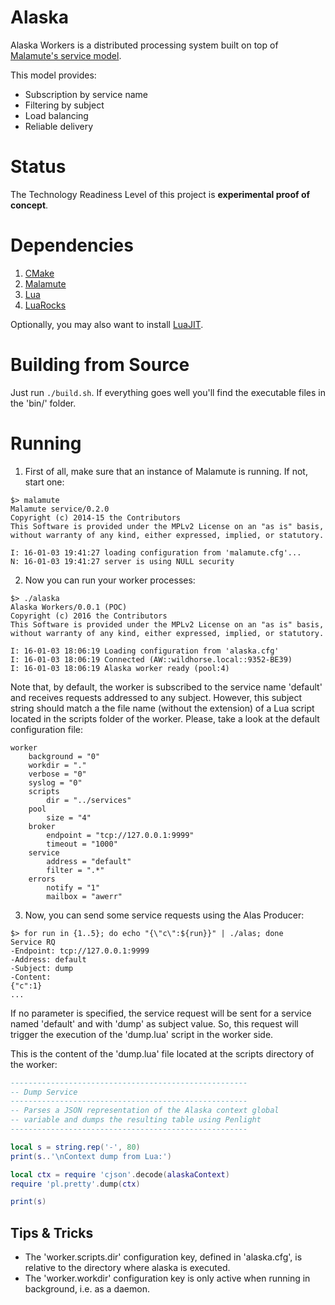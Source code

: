 # Alaska

Alaska Workers is a distributed processing system built on top of [Malamute's service model](https://github.com/zeromq/malamute/blob/master/MALAMUTE.md). 

This model provides:

* Subscription by service name
* Filtering by subject
* Load balancing
* Reliable delivery

# Status

The Technology Readiness Level of this project is __experimental proof of concept__.

# Dependencies

1. [CMake](https://cmake.org)
2. [Malamute](https://github.com/zeromq/malamute)
3. [Lua](http://www.lua.org/)
4. [LuaRocks](https://luarocks.org/)

Optionally, you may also want to install [LuaJIT](http://luajit.org/).

# Building from Source

Just run `./build.sh`.
If everything goes well you'll find the executable files in the 'bin/' folder.

# Running

1) First of all, make sure that an instance of Malamute is running. If not, start one:

```
$> malamute
Malamute service/0.2.0
Copyright (c) 2014-15 the Contributors
This Software is provided under the MPLv2 License on an "as is" basis,
without warranty of any kind, either expressed, implied, or statutory.

I: 16-01-03 19:41:27 loading configuration from 'malamute.cfg'...
N: 16-01-03 19:41:27 server is using NULL security
```

2) Now you can run your worker processes:

```
$> ./alaska
Alaska Workers/0.0.1 (POC)
Copyright (c) 2016 the Contributors
This Software is provided under the MPLv2 License on an "as is" basis,
without warranty of any kind, either expressed, implied, or statutory.

I: 16-01-03 18:06:19 Loading configuration from 'alaska.cfg'
I: 16-01-03 18:06:19 Connected (AW::wildhorse.local::9352-BE39)
I: 16-01-03 18:06:19 Alaska worker ready (pool:4)
```

Note that, by default, the worker is subscribed to the service name 'default' and receives requests addressed to any subject. However, this subject string should match a the file name (without the extension) of a Lua script located in the scripts folder of the worker. Please, take a look at the default configuration file:

```
worker
    background = "0"
    workdir = "."
    verbose = "0"
    syslog = "0"
    scripts
        dir = "../services"
    pool
        size = "4"
    broker
        endpoint = "tcp://127.0.0.1:9999"
        timeout = "1000"
    service
        address = "default"
        filter = ".*"
    errors
        notify = "1"
        mailbox = "awerr"
```

3) Now, you can send some service requests using the Alas Producer:

```
$> for run in {1..5}; do echo "{\"c\":${run}}" | ./alas; done
Service RQ
-Endpoint: tcp://127.0.0.1:9999
-Address: default
-Subject: dump
-Content:
{"c":1}
...
```

If no parameter is specified, the service request will be sent for a service named 'default' and with 'dump' as subject value. So, this request will trigger the execution of the 'dump.lua' script in the worker side.

This is the content of the 'dump.lua' file located at the scripts directory of the worker:

```lua
-----------------------------------------------------
-- Dump Service
-----------------------------------------------------
-- Parses a JSON representation of the Alaska context global
-- variable and dumps the resulting table using Penlight
-----------------------------------------------------

local s = string.rep('-', 80)
print(s..'\nContext dump from Lua:')

local ctx = require 'cjson'.decode(alaskaContext)
require 'pl.pretty'.dump(ctx)

print(s)
```

## Tips & Tricks

* The 'worker.scripts.dir' configuration key, defined in 'alaska.cfg', is relative to the directory where alaska is executed.
* The 'worker.workdir' configuration key is only active when running in background, i.e. as a daemon.
